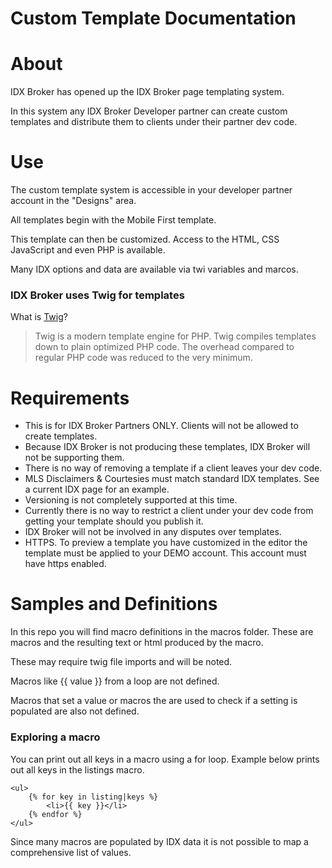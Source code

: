 # Custom Template Documentation

# About

IDX Broker has opened up the IDX Broker page templating system.

In this system any IDX Broker Developer partner can create custom templates and distribute them to clients under their partner dev code.

# Use

The custom template system is accessible in your developer partner account in the "Designs" area.

All templates begin with the Mobile First template.

This template can then be customized. Access to the HTML, CSS JavaScript and even PHP is available.

Many IDX options and data are available via twi variables and marcos.

### IDX Broker uses Twig for templates

What is [Twig](http://twig.sensiolabs.org/)?

> Twig is a modern template engine for PHP. Twig compiles templates down to plain optimized PHP code. The overhead compared to regular PHP code was reduced to the very minimum.

# Requirements

* This is for IDX Broker Partners ONLY. Clients will not be allowed to create templates.
* Because IDX Broker is not producing these templates, IDX Broker will not be supporting them.
* There is no way of removing a template if a client leaves your dev code.
* MLS Disclaimers & Courtesies must match standard IDX templates. See a current IDX page for an example.
* Versioning is not completely supported at this time.
* Currently there is no way to restrict a client under your dev code from getting your template should you publish it.
* IDX Broker will not be involved in any disputes over templates.
* HTTPS. To preview a template you have customized in the editor the template must be applied to your DEMO account. This account must have https enabled.


# Samples and Definitions

In this repo you will find macro definitions in the macros folder. These are macros and the resulting text or html produced by the macro.

These may require twig file imports and will be noted.

Macros like  {{ value }} from a loop are not defined.

Macros that set a value or macros the are used to check if a setting is populated are also not defined.

### Exploring a macro

You can print out all keys in a macro using a for loop. Example below prints out all keys in the listings macro.

```
<ul>
    {% for key in listing|keys %}
        <li>{{ key }}</li>
    {% endfor %}
</ul>
```

Since many macros are populated by IDX data it is not possible to map a comprehensive list of values.